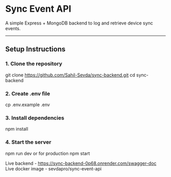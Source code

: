 #  Sync Event API

A simple Express + MongoDB backend to log and retrieve device sync events.

---

## Setup Instructions

### 1. Clone the repository

git clone https://github.com/Sahil-Sevda/sync-backend.git
cd sync-backend

### 2.  Create .env file
cp .env.example .env

### 3. Install dependencies
npm install

### 4. Start the server
npm run dev
or for production
npm start

Live backend - https://sync-backend-0p68.onrender.com/swagger-doc
Live docker image - sevdapro/sync-event-api
